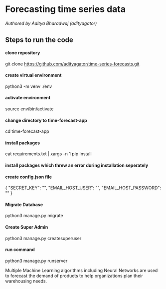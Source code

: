 # Forecasting time series data
###### Authored by Aditya Bharadwaj (adityagator)

## Steps to run the code

#### clone repository
git clone https://github.com/adityagator/time-series-forecasts.git

#### create virtual environment
python3 -m venv ./env

#### activate environment
source env/bin/activate

#### change directory to time-forecast-app
cd time-forecast-app

#### install packages
cat requirements.txt | xargs -n 1 pip install

#### install packages which threw an error during installation seperately

#### create config.json file
{
        "SECRET_KEY": "",
        "EMAIL_HOST_USER": "",
        "EMAIL_HOST_PASSWORD": ""
}

#### Migrate Database
python3 manage.py migrate

#### Create Super Admin
python3 manage.py createsuperuser

#### run command
python3 manage.py runserver



Multiple Machine Learning algorithms including Neural Networks are used to forecast the demand of products 
to help organizations plan their warehousing needs.
